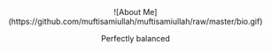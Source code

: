 

<div align="center">
![About Me](https://github.com/muftisamiullah/muftisamiullah/raw/master/bio.gif)
<p>Perfectly balanced</p>
</div>
<!--
**muftisamiullah/muftisamiullah** is a ✨ _special_ ✨ repository because its `README.md` (this file) appears on your GitHub profile.

Here are some ideas to get you started:

- 🔭 I’m currently working on ...
- 🌱 I’m currently learning ...
- 👯 I’m looking to collaborate on ...
- 🤔 I’m looking for help with ...
- 💬 Ask me about ...
- 📫 How to reach me: ...
- 😄 Pronouns: ...
- ⚡ Fun fact: ...
-->
